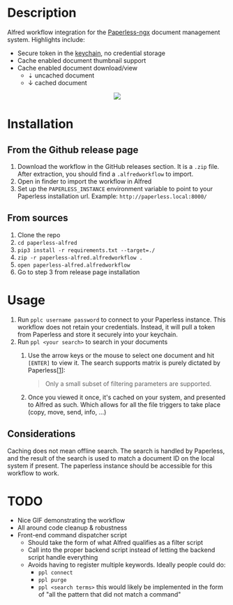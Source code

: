 # Description

Alfred workflow integration for the [Paperless-ngx](https://github.com/paperless-ngx/paperless-ngx) document management system. Highlights include:
* Secure token in the [keychain](https://support.apple.com/guide/keychain-access/what-is-keychain-access-kyca1083/mac), no credential storage
* Cache enabled document thumbnail support
* Cache enabled document download/view
  * ⇣ uncached document
  * ↓ cached document


<p align="center">
  <img src="rsc/example.png">
</p>

# Installation

## From the Github release page
1. Download the workflow in the GitHub releases section. It is a `.zip` file. After extraction, you should find a `.alfredworkflow` to import.
2. Open in finder to import the workflow in Alfred
3. Set up the `PAPERLESS_INSTANCE` environment variable to point to your Paperless installation url. Example: `http://paperless.local:8000/`

## From sources
1. Clone the repo
2. `cd paperless-alfred`
3. `pip3 install -r requirements.txt --target=./`
4. `zip -r paperless-alfred.alfredworkflow .`
5. `open paperless-alfred.alfredworkflow`
6. Go to step 3 from release page installation

# Usage

1. Run `pplc username password` to connect to your Paperless instance. This workflow does not retain your credentials. Instead, it will pull a token from Paperless and store it securely into your keychain.
2. Run `ppl <your search>` to search in your documents
   1. Use the arrow keys or the mouse to select one document and hit `[ENTER]` to view it. The search supports matrix is purely dictated by Paperless[[1](https://docs.paperless-ngx.com/api/#searching-for-documents)]:
        > Only a small subset of filtering parameters are supported.

   2. Once you viewed it once, it's cached on your system, and presented to Alfred as such. Which allows for all the file triggers to take place (copy, move, send, info, ...)

## Considerations
Caching does not mean offline search. The search is handled by Paperless, and the result of the search is used to match a document ID on the local system if present. The paperless instance should be accessible for this workflow to work.


# TODO
* Nice GIF demonstrating the workflow
* All around code cleanup & robustness
* Front-end command dispatcher script
  * Should take the form of what Alfred qualifies as a filter script
  * Call into the proper backend script instead of letting the backend script handle everything
  * Avoids having to register multiple keywords. Ideally people could do:
    * `ppl connect`
    * `ppl purge`
    * `ppl <search terms>` this would likely be implemented in the form of "all the pattern that did not match a command"
